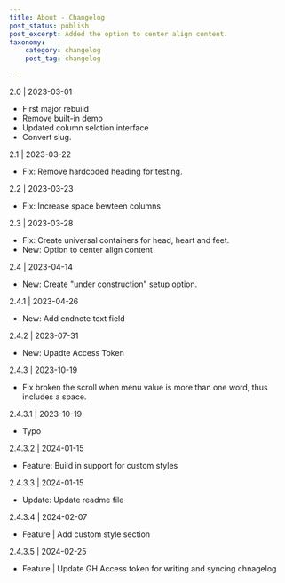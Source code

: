 ```yaml
---
title: About - Changelog
post_status: publish
post_excerpt: Added the option to center align content.
taxonomy:
    category: changelog
    post_tag: changelog

---
```


2.0 | 2023-03-01
* First major rebuild
* Remove built-in demo
* Updated column selction interface
* Convert slug.


2.1 | 2023-03-22
* Fix: Remove hardcoded heading for testing.


2.2 | 2023-03-23
* Fix: Increase space bewteen columns


2.3 | 2023-03-28
* Fix: Create universal containers for head, heart and feet.
* New: Option to center align content

2.4 | 2023-04-14
* New: Create "under construction" setup option.

2.4.1 | 2023-04-26
* New: Add endnote text field

2.4.2 | 2023-07-31
* New: Upadte Access Token

2.4.3 | 2023-10-19
* Fix broken the scroll when menu value is more than one word, thus includes a space. 

2.4.3.1 | 2023-10-19
* Typo

2.4.3.2 | 2024-01-15
* Feature: Build in support for custom styles

2.4.3.3 | 2024-01-15
* Update: Update readme file

2.4.3.4 | 2024-02-07
* Feature | Add custom style section

2.4.3.5 | 2024-02-25
* Feature | Update GH Access token for writing and syncing chnagelog
